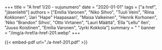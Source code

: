 +++
title = "A href 1/20 - vujunumero"
date = "2020-01-01"
tags = ["a href", "jäsenlehti"]
authors = ["Emilia Varonen", "Niko Sihvo", "Tuuli Veini", "Riina Kokkonen", 'Jari "Hape" Haapasaari', "Maisa Valkeinen", "Henrik Korhonen", 'Niko "Brandon" Sihvo', "Otto Virtanen", "Lauri Määttä", 'Ella "Lellu" Ilen', "Juuso Koistinen", "Emilia Varonen", "Jyrki Kokkola"]
summary = " "
banner = "/img/a-href/a-href-201.webp"
+++

{{< embed-pdf url="./a-href-201.pdf" >}}
